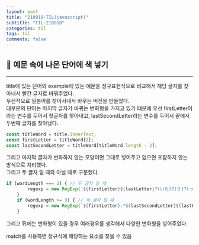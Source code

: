 ```yaml
---
layout: post
title: "210910-TIL(javascript)"
subtitle: "TIL-210910"
categories: til
tags: til
comments: false
---
```


## 🌟 예문 속에 나온 단어에 색 넣기
---
title에 있는 단어와 example에 있는 예문을 정규표현식으로 비교해서 해당 글자를 찾아내서 빨간 글자로 바꿔주었다.      
우선적으로 일본어를 찾아서내서 바꾸는 버전을 만들었다.      
대부분의 단어는 마지막 글자가 바뀌는 변화형을 가지고 있기 떄문에 우선 firstLetter이라는 변수를 두어서 첫글자를 찾아내고, lastSecondLetter라는 변수를 두어서 끝에서 두번째 글자를 찾아냈다.      
```js
const titleWord = title.innerText;
const firstLetter = titleWord[0];
const lastSecondLetter = titleWord[titleWord.length - 2];
```
그리고 마지막 글자가 변화하지 않는 모양이면 그대로 넣어주고 없으면 포함하지 않는 방식으로 처리했다.     
그리고 두 글자 일 때와 아닐 때로 구분했다.       
```js
if (wordLength === 2) { // 두 글자 일 때
        regexp = new RegExp(`${firstLetter}${lastLetter}?(いた)?(り)?(った)?`, 'gi');
    }
    if (wordLength >= 3) { // 세 글자 일 때
        regexp = new RegExp(`${firstLetter}.*${lastSecondLetter}${lastLetter}?(いた)?(り)?(った)?`, 'gi');
    }
```
그리고 뒤에는 변화형이 있을 경우 여러경우를 생각해서 다양한 변화형을 넣어주었다.        

match를 사용하면 정규식에 해당하는 요소를 찾을 수 있음